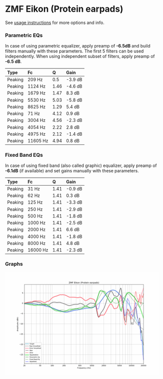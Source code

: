 # ZMF Eikon (Protein earpads)
See [usage instructions](https://github.com/jaakkopasanen/AutoEq#usage) for more options and info.

### Parametric EQs
In case of using parametric equalizer, apply preamp of **-6.5dB** and build filters manually
with these parameters. The first 5 filters can be used independently.
When using independent subset of filters, apply preamp of **-6.5 dB**.

| Type    | Fc       |    Q | Gain    |
|:--------|:---------|:-----|:--------|
| Peaking | 209 Hz   | 0.5  | -3.9 dB |
| Peaking | 1124 Hz  | 1.46 | -4.6 dB |
| Peaking | 1679 Hz  | 1.47 | 8.3 dB  |
| Peaking | 5530 Hz  | 5.03 | -5.8 dB |
| Peaking | 8625 Hz  | 1.29 | 5.4 dB  |
| Peaking | 71 Hz    | 4.12 | 0.9 dB  |
| Peaking | 3004 Hz  | 4.56 | -2.3 dB |
| Peaking | 4054 Hz  | 2.22 | 2.8 dB  |
| Peaking | 4975 Hz  | 2.12 | -1.4 dB |
| Peaking | 11605 Hz | 4.94 | 0.8 dB  |

### Fixed Band EQs
In case of using fixed band (also called graphic) equalizer, apply preamp of **-6.1dB**
(if available) and set gains manually with these parameters.

| Type    | Fc       |    Q | Gain    |
|:--------|:---------|:-----|:--------|
| Peaking | 31 Hz    | 1.41 | -0.9 dB |
| Peaking | 62 Hz    | 1.41 | 0.3 dB  |
| Peaking | 125 Hz   | 1.41 | -3.3 dB |
| Peaking | 250 Hz   | 1.41 | -2.9 dB |
| Peaking | 500 Hz   | 1.41 | -1.8 dB |
| Peaking | 1000 Hz  | 1.41 | -2.5 dB |
| Peaking | 2000 Hz  | 1.41 | 6.6 dB  |
| Peaking | 4000 Hz  | 1.41 | -1.8 dB |
| Peaking | 8000 Hz  | 1.41 | 4.8 dB  |
| Peaking | 16000 Hz | 1.41 | -2.3 dB |

### Graphs
![](./ZMF%20Eikon%20(Protein%20earpads).png)